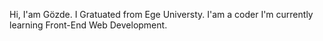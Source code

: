 Hi, I'am Gözde. I Gratuated from Ege Universty.
I'am a coder
I'm currently learning Front-End Web Development.
